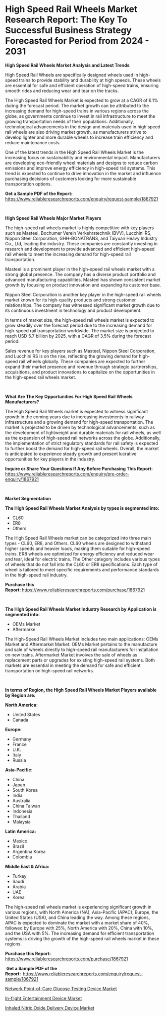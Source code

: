 <p><h1>High Speed Rail Wheels Market Research Report: The Key To Successful Business Strategy Forecasted for Period from 2024 - 2031</h1></p><p><strong>High Speed Rail Wheels Market Analysis and Latest Trends</strong></p>
<p><p>High Speed Rail Wheels are specifically designed wheels used in high-speed trains to provide stability and durability at high speeds. These wheels are essential for safe and efficient operation of high-speed trains, ensuring smooth rides and reducing wear and tear on the tracks.</p><p>The High Speed Rail Wheels Market is expected to grow at a CAGR of 6.1% during the forecast period. The market growth can be attributed to the increasing demand for high-speed trains in various regions across the globe, as governments continue to invest in rail infrastructure to meet the growing transportation needs of their populations. Additionally, technological advancements in the design and materials used in high speed rail wheels are also driving market growth, as manufacturers strive to develop lighter and more durable wheels to increase train efficiency and reduce maintenance costs.</p><p>One of the latest trends in the High Speed Rail Wheels Market is the increasing focus on sustainability and environmental impact. Manufacturers are developing eco-friendly wheel materials and designs to reduce carbon emissions and improve energy efficiency in high-speed rail systems. This trend is expected to continue to drive innovation in the market and influence purchasing decisions of customers looking for more sustainable transportation options.</p></p>
<p><strong>Get a Sample PDF of the Report:&nbsp;</strong> <a href="https://www.reliableresearchreports.com/enquiry/request-sample/1867921">https://www.reliableresearchreports.com/enquiry/request-sample/1867921</a></p>
<p>&nbsp;</p>
<p><strong>High Speed Rail Wheels Major Market Players</strong></p>
<p><p>The high-speed rail wheels market is highly competitive with key players such as Masteel, Bochumer Verein Verkehrstechnik (BVV), Lucchini RS, Nippon Steel Corporation, GHH-BONATRANS, and Taiyuan Heavy Industry Co., Ltd, leading the industry. These companies are constantly investing in research and development to provide advanced and efficient high-speed rail wheels to meet the increasing demand for high-speed rail transportation.</p><p>Masteel is a prominent player in the high-speed rail wheels market with a strong global presence. The company has a diverse product portfolio and advanced manufacturing capabilities. Masteel has shown consistent market growth by focusing on product innovation and expanding its customer base.</p><p>Nippon Steel Corporation is another key player in the high-speed rail wheels market known for its high-quality products and strong customer relationships. The company has witnessed significant market growth due to its continuous investment in technology and product development.</p><p>In terms of market size, the high-speed rail wheels market is expected to grow steadily over the forecast period due to the increasing demand for high-speed rail transportation worldwide. The market size is projected to reach USD 5.7 billion by 2025, with a CAGR of 3.5% during the forecast period.</p><p>Sales revenue for key players such as Masteel, Nippon Steel Corporation, and Lucchini RS is on the rise, reflecting the growing demand for high-speed rail wheels globally. These companies are expected to further expand their market presence and revenue through strategic partnerships, acquisitions, and product innovations to capitalize on the opportunities in the high-speed rail wheels market.</p></p>
<p>&nbsp;</p>
<p><strong>What Are The Key Opportunities For High Speed Rail Wheels Manufacturers?</strong></p>
<p><p>The High Speed Rail Wheels market is expected to witness significant growth in the coming years due to increasing investments in railway infrastructure and a growing demand for high-speed transportation. The market is projected to be driven by technological advancements, such as the development of lightweight and durable materials for rail wheels, as well as the expansion of high-speed rail networks across the globe. Additionally, the implementation of strict regulatory standards for rail safety is expected to further boost the demand for high-speed rail wheels. Overall, the market is anticipated to experience steady growth and present lucrative opportunities for key players in the industry.</p></p>
<p><strong>Inquire or Share Your Questions If Any Before Purchasing This Report:</strong> <a href="https://www.reliableresearchreports.com/enquiry/pre-order-enquiry/1867921">https://www.reliableresearchreports.com/enquiry/pre-order-enquiry/1867921</a></p>
<p>&nbsp;</p>
<p><strong>Market Segmentation</strong></p>
<p><strong>The High Speed Rail Wheels Market Analysis by types is segmented into:</strong></p>
<p><ul><li>CL60</li><li>ER8</li><li>Others</li></ul></p>
<p><p>The High Speed Rail Wheels market can be categorized into three main types - CL60, ER8, and Others. CL60 wheels are designed to withstand higher speeds and heavier loads, making them suitable for high-speed trains. ER8 wheels are optimized for energy efficiency and reduced wear and tear, ideal for electric trains. The Other category includes various types of wheels that do not fall into the CL60 or ER8 specifications. Each type of wheel is tailored to meet specific requirements and performance standards in the high-speed rail industry.</p></p>
<p><strong>Purchase this Report:&nbsp;</strong><a href="https://www.reliableresearchreports.com/purchase/1867921">https://www.reliableresearchreports.com/purchase/1867921</a></p>
<p>&nbsp;</p>
<p><strong>The High Speed Rail Wheels Market Industry Research by Application is segmented into:</strong></p>
<p><ul><li>OEMs Market</li><li>Aftermarke</li></ul></p>
<p><p>The High-Speed Rail Wheels Market includes two main applications: OEMs Market and Aftermarket Market. OEMs Market pertains to the manufacture and sale of wheels directly to high-speed rail manufacturers for installation on new trains. Aftermarket Market involves the sale of wheels as replacement parts or upgrades for existing high-speed rail systems. Both markets are essential in meeting the demand for safe and efficient transportation on high-speed rail networks.</p></p>
<p>&nbsp;</p>
<p><strong>In terms of Region, the High Speed Rail Wheels Market Players available by Region are:</strong></p>
<p>
    <p> <strong> North America: </strong>
        <ul>
            <li>United States</li>
            <li>Canada</li>
        </ul>
        </p> 
    <p> <strong> Europe: </strong>
        <ul>
            <li>Germany</li>
            <li>France</li>
            <li>U.K.</li>
            <li>Italy</li>
            <li>Russia</li>
        </ul>
        </p> 
    <p> <strong> Asia-Pacific: </strong>
        <ul>
            <li>China</li>
            <li>Japan</li>
            <li>South Korea</li>
            <li>India</li>
            <li>Australia</li>
            <li>China Taiwan</li>
            <li>Indonesia</li>
            <li>Thailand</li>
            <li>Malaysia</li>
        </ul>
        </p> 
    <p> <strong> Latin America: </strong>
        <ul>
            <li>Mexico</li>
            <li>Brazil</li>
            <li>Argentina Korea</li>
            <li>Colombia</li>
        </ul>
        </p> 
    <p> <strong> Middle East & Africa: </strong>
        <ul>
            <li>Turkey</li>
            <li>Saudi</li>
            <li>Arabia</li>
            <li>UAE</li>
            <li>Korea</li>
        </ul>
    </p>
    </p>
<p><p>The high-speed rail wheels market is experiencing significant growth in various regions, with North America (NA), Asia-Pacific (APAC), Europe, the United States (USA), and China leading the way. Among these regions, APAC is expected to dominate the market with a market share of 40%, followed by Europe with 25%, North America with 20%, China with 10%, and the USA with 5%. The increasing demand for efficient transportation systems is driving the growth of the high-speed rail wheels market in these regions.</p></p>
<p><strong>Purchase this Report: </strong><a href="https://www.reliableresearchreports.com/purchase/1867921">https://www.reliableresearchreports.com/purchase/1867921</a></p>
<p>&nbsp;<strong>Get a Sample PDF of the Report:&nbsp;&nbsp;</strong><a href="https://www.reliableresearchreports.com/enquiry/request-sample/1867921">https://www.reliableresearchreports.com/enquiry/request-sample/1867921</a></p>
<p><strong></strong></p>
<p><p><a href="https://view.publitas.com/reportprime-1/network-point-of-care-glucose-testing-device-market-size-global-industry-overview-market-segmentation-and-forecast-2023-to-2030/">Network Point-of-Care Glucose Testing Device Market</a></p><p><a href="https://view.publitas.com/reportprime-1/in-flight-entertainment-device-market-size-and-examines-its-market-scope-with-a-primary-focus-on-growth-opportunities-and-forecasted-trends-spanning-from-2023-to-2030/">In-flight Entertainment Device Market</a></p><p><a href="https://view.publitas.com/reportprime-1/decoding-the-inhaled-nitric-oxide-delivery-device-market-a-deep-dive-into-the-latest-market-trends-market-segmentation-and-competitive-analysis/">Inhaled Nitric Oxide Delivery Device Market</a></p></p>